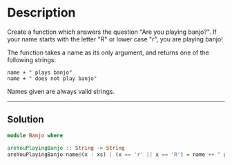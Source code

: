 # Description

Create a function which answers the question "Are you playing banjo?".
If your name starts with the letter "R" or lower case "r", you are playing banjo!

The function takes a name as its only argument, and returns one of the following strings:

```
name + " plays banjo"
name + " does not play banjo"
```

Names given are always valid strings.

---

## Solution

```hs
module Banjo where

areYouPlayingBanjo :: String -> String
areYouPlayingBanjo name@(x : xs) | (x == 'r' || x == 'R') = name ++ " plays banjo" | otherwise = name ++ " does not play banjo"
```
